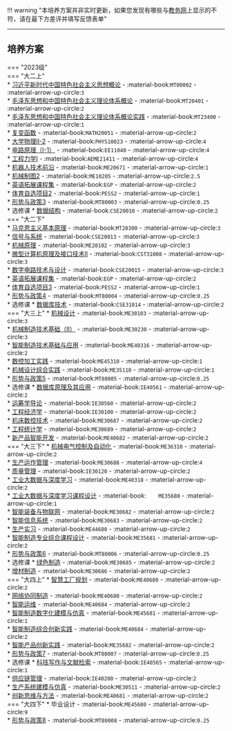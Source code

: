 !!! warning "本培养方案并非实时更新，如果您发现有哪些与[教务网](https://my.cqu.edu.cn)上显示的不符，请在最下方差评并填写反馈表单"

---

## 培养方案

=== "2023级"  
    === "大二上"  
        * [习近平新时代中国特色社会主义思想概论](../../../课程/习近平新时代中国特色社会主义思想概论.md) - :material-book:`MT00002` - :material-arrow-up-circle:`3`  
        * [毛泽东思想和中国特色社会主义理论体系概论](../../../课程/毛泽东思想和中国特色社会主义理论体系概论.md) - :material-book:`MT20401` - :material-arrow-up-circle:`2`  
        * [毛泽东思想和中国特色社会主义理论体系概论实践](../../../课程/毛泽东思想和中国特色社会主义理论体系概论实践.md) - :material-book:`MT23400` - :material-arrow-up-circle:`1`  
        * [复变函数](../../../课程/复变函数.md) - :material-book:`MATH20051` - :material-arrow-up-circle:`2`  
        * [大学物理Ⅱ-2](../../../课程/大学物理.md) - :material-book:`PHYS10023` - :material-arrow-up-circle:`4`  
        * [电路原理（I-1）](../../../课程/电路原理.md) - :material-book:`EE11040` - :material-arrow-up-circle:`4`  
        * [工程力学Ⅰ](../../../课程/工程力学.md) - :material-book:`AEME21411` - :material-arrow-up-circle:`4`  
        * [机器人技术前沿](../../../课程/机器人技术前沿.md) - :material-book:`ME20671` - :material-arrow-up-circle:`1`  
        * [机械制图2](../../../课程/机械制图.md) - :material-book:`ME10205` - :material-arrow-up-circle:`2.5`  
        * [英语拓展课程集](../../../课程/英语.md) - :material-book:`EGP` - :material-arrow-up-circle:`2`  
        * [体育自选项目2](../../../课程/体育.md) - :material-book:`PESS2` - :material-arrow-up-circle:`1`  
        * [形势与政策3](../../../课程/形势与政策.md) - :material-book:`MT80003` - :material-arrow-up-circle:`0.25`  
        * 选修课
            * [数据结构](../../../课程/数据结构.md) - :material-book:`CSE20010` - :material-arrow-up-circle:`2`  
    === "大二下"  
        * [马克思主义基本原理](../../../课程/马克思主义基本原理.md) - :material-book:`MT20300` - :material-arrow-up-circle:`3`  
        * [信号与系统](../../../课程/信号与系统.md) - :material-book:`CSE20013` - :material-arrow-up-circle:`3`  
        * [机械原理](../../../课程/机械原理.md) - :material-book:`ME20102` - :material-arrow-up-circle:`3`  
        * [微型计算机原理及接口技术Ⅱ](../../../课程/微型计算机原理及接口技术.md) - :material-book:`CST31008` - :material-arrow-up-circle:`3`  
        * [数字电路技术与设计](../../../课程/数字电路技术与设计.md) - :material-book:`CSE20015` - :material-arrow-up-circle:`3`  
        * [英语拓展课程集](../../../课程/英语.md) - :material-book:`EGP` - :material-arrow-up-circle:`2`  
        * [体育自选项目3](../../../课程/体育.md) - :material-book:`PESS2` - :material-arrow-up-circle:`1`  
        * [形势与政策4](../../../课程/形势与政策.md) - :material-book:`MT80004` - :material-arrow-up-circle:`0.25`  
        * 选修课
            * [数据库技术](../../../课程/数据库技术.md) - :material-book:`CSE31014` - :material-arrow-up-circle:`2`  
    === "大三上"
        * [机械设计](../../../课程/机械设计.md) - :material-book:`ME30103` - :material-arrow-up-circle:`3`  
        * [机械制造技术基础（Ⅱ）](../../../课程/机械制造技术基础.md) - :material-book:`ME30230` - :material-arrow-up-circle:`3`  
        * [智能制造技术基础与应用](../../../课程/智能制造技术基础与应用.md) - :material-book:`ME40316` - :material-arrow-up-circle:`2`  
        * [数控加工实践](../../../课程/数控加工实践.md) - :material-book:`ME45310` - :material-arrow-up-circle:`1`  
        * [机械设计综合实践](../../../课程/机械设计综合实践.md) - :material-book:`ME35110` - :material-arrow-up-circle:`1`  
        * [形势与政策5](../../../课程/形势与政策.md) - :material-book:`MT80005` - :material-arrow-up-circle:`0.25`  
        * 选修课
            * [数据库原理及其应用](../../../课程/数据库原理及其应用.md) - :material-book:`IE40561` - :material-arrow-up-circle:`2`  
            * [运筹学导论](../../../课程/运筹学导论.md) - :material-book:`IE30560` - :material-arrow-up-circle:`2`  
            * [工程经济学](../../../课程/工程经济学.md) - :material-book:`IE30100` - :material-arrow-up-circle:`2`  
            * [机床数控技术](../../../课程/机床数控技术.md) - :material-book:`ME30687` - :material-arrow-up-circle:`2`  
            * [工程统计学](../../../课程/工程统计学.md) - :material-book:`ME30689` - :material-arrow-up-circle:`2`  
            * [新产品智能开发](../../../课程/新产品智能开发.md) - :material-book:`ME40682` - :material-arrow-up-circle:`2`  
    === "大三下"
        * [机械电气控制及自动化](../../../课程/机械电气控制及自动化.md) - :material-book:`ME36310` - :material-arrow-up-circle:`2`  
        * [生产运作管理](../../../课程/机械电气控制及自动化.md) - :material-book:`ME30688` - :material-arrow-up-circle:`4`  
        * [质量管理](../../../课程/机械电气控制及自动化.md) - :material-book:`IE30120` - :material-arrow-up-circle:`2`  
        * [工业大数据与深度学习](../../../课程/工业大数据与深度学习.md) - :material-book:`ME40318` - :material-arrow-up-circle:`2`  
        * [工业大数据与深度学习课程设计](../../../课程/工业大数据与深度学习课程设计.md) - :material-book:`	ME35680` - :material-arrow-up-circle:`1`  
        * [智能装备与物联网](../../../课程/智能装备与物联网.md) - :material-book:`ME30682` - :material-arrow-up-circle:`2`  
        * [智能信息系统](../../../课程/智能信息系统.md) - :material-book:`ME30683` - :material-arrow-up-circle:`2`  
        * [生产实习](../../../课程/生产实习.md) - :material-book:`ME44680` - :material-arrow-up-circle:`2`  
        * [智能制造专业综合课程设计](../../../课程/智能制造专业综合课程设计.md) - :material-book:`ME35681` - :material-arrow-up-circle:`2`  
        * [形势与政策6](../../../课程/形势与政策.md) - :material-book:`MT80006` - :material-arrow-up-circle:`0.25`  
        * 选修课
            * [绿色制造](../../../课程/绿色制造.md) - :material-book:`ME30685` - :material-arrow-up-circle:`2`  
            * [增材制造](../../../课程/增材制造.md) - :material-book:`ME30686` - :material-arrow-up-circle:`2`  
    === "大四上"
        * [智慧工厂规划](../../../课程/智慧工厂规划.md) - :material-book:`ME40680` - :material-arrow-up-circle:`2`  
        * [网络协同制造](../../../课程/网络协同制造.md) - :material-book:`ME40680` - :material-arrow-up-circle:`2`  
        * [智能运维](../../../课程/智能运维.md) - :material-book:`ME40684` - :material-arrow-up-circle:`2`  
        * [智能制造数字化建模与仿真](../../../课程/智能制造数字化建模与仿真.md) - :material-book:`ME45681` - :material-arrow-up-circle:`1`  
        * [智能制造综合创新实践](../../../课程/智能制造综合创新实践.md) - :material-book:`ME40684` - :material-arrow-up-circle:`2`  
        * [智能产品创新实践](../../../课程/智能产品创新实践.md) - :material-book:`ME35682` - :material-arrow-up-circle:`2`  
        * [形势与政策7](../../../课程/形势与政策.md) - :material-book:`MT80007` - :material-arrow-up-circle:`0.25`  
        * 选修课
            * [科技写作与文献检索](../../../课程/科技写作与文献检索.md) - :material-book:`IE40565` - :material-arrow-up-circle:`1`  
            * [供应链管理](../../../课程/供应链管理.md) - :material-book:`IE40200` - :material-arrow-up-circle:`2`  
            * [生产系统建模与仿真](../../../课程/生产系统建模与仿真.md) - :material-book:`ME30511` - :material-arrow-up-circle:`2`  
            * [创新思维与方法](../../../课程/创新思维与方法.md) - :material-book:`ME40681` - :material-arrow-up-circle:`2`  
    === "大四下"
        * 毕业设计 - :material-book:`ME45680` - :material-arrow-up-circle:`9`  
        * [形势与政策8](../../../课程/形势与政策.md) - :material-book:`MT80008` - :material-arrow-up-circle:`0.25`  